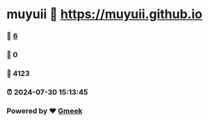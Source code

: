 # muyuii :link: https://muyuii.github.io 
### :page_facing_up: [6](https://muyuii.github.io/tag.html) 
### :speech_balloon: 0 
### :hibiscus: 4123 
### :alarm_clock: 2024-07-30 15:13:45 
### Powered by :heart: [Gmeek](https://github.com/Meekdai/Gmeek)
